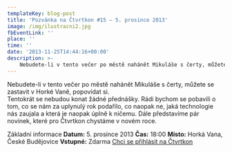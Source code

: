 ```yaml
---
templateKey: blog-post
title: 'Pozvánka na Čtvrtkon #15 – 5. prosince 2013'
image: /img/ilustracni2.jpg
fbEventLink: ''
place: ''
time: ''
date: '2013-11-25T14:44:16+00:00'
description: >-
    Nebudete-li v tento večer po městě nahánět Mikuláše s čerty, můžete se zastavit v Horké Vaně, popovídat si.Tentokrát se nebudou konat žádné přednášky. Rádi bychom se pobavili o tom,...
---
```

Nebudete-li v tento večer po městě nahánět Mikuláše s čerty, můžete se zastavit v Horké Vaně, popovídat si.  
Tentokrát se nebudou konat žádné přednášky. Rádi bychom se pobavili o tom, co se nám za uplynulý rok podařilo, co naopak ne, jaká technologie nás zaujala a která je naopak úplně k ničemu. Dále představíme pár novinek, které pro Čtvrtkon chystáme v novém roce.

Základní informace **Datum:** 5. prosince 2013 **Čas:** 18:00 **Místo:** Horká Vana, České Budějovice **Vstupné:** Zdarma [Chci se přihlásit na Čtvrtkon](http://srazy.info/ctvrtkon/4108)